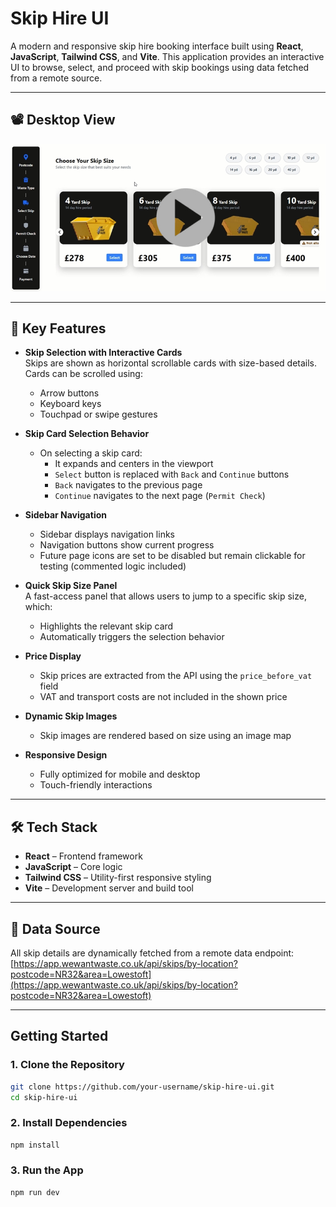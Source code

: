 # Skip Hire UI

A modern and responsive skip hire booking interface built using **React**, **JavaScript**, **Tailwind CSS**, and **Vite**. This application provides an interactive UI to browse, select, and proceed with skip bookings using data fetched from a remote source.

---

## 📽️ Desktop View

[![Click to watch the demo](public/images/desktopPreview.jpg)](https://drive.google.com/file/d/1CY61hgmEj9X1x_x9Ck9dh6BQ0kaue0nv/view?usp=sharing)

---

## 🚀 Key Features

- **Skip Selection with Interactive Cards**  
  Skips are shown as horizontal scrollable cards with size-based details. Cards can be scrolled using:
  - Arrow buttons  
  - Keyboard keys  
  - Touchpad or swipe gestures

- **Skip Card Selection Behavior**  
  - On selecting a skip card:
    - It expands and centers in the viewport  
    - `Select` button is replaced with `Back` and `Continue` buttons  
    - `Back` navigates to the previous page  
    - `Continue` navigates to the next page (`Permit Check`)

- **Sidebar Navigation**  
  - Sidebar displays navigation links  
  - Navigation buttons show current progress  
  - Future page icons are set to be disabled but remain clickable for testing (commented logic included)

- **Quick Skip Size Panel**  
  A fast-access panel that allows users to jump to a specific skip size, which:
  - Highlights the relevant skip card  
  - Automatically triggers the selection behavior

- **Price Display**  
  - Skip prices are extracted from the API using the `price_before_vat` field  
  - VAT and transport costs are not included in the shown price

- **Dynamic Skip Images**  
  - Skip images are rendered based on size using an image map

- **Responsive Design**  
  - Fully optimized for mobile and desktop  
  - Touch-friendly interactions

---

## 🛠 Tech Stack

- **React** – Frontend framework  
- **JavaScript** – Core logic  
- **Tailwind CSS** – Utility-first responsive styling  
- **Vite** – Development server and build tool

---

## 🔗 Data Source

All skip details are dynamically fetched from a remote data endpoint:  
[https://app.wewantwaste.co.uk/api/skips/by-location?postcode=NR32&area=Lowestoft](https://app.wewantwaste.co.uk/api/skips/by-location?postcode=NR32&area=Lowestoft)

---

## Getting Started

### 1. Clone the Repository

```bash
git clone https://github.com/your-username/skip-hire-ui.git
cd skip-hire-ui
```

### 2. Install Dependencies

```bash
npm install
```

### 3. Run the App

```bash
npm run dev
```
